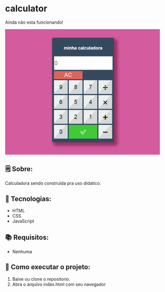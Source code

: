 # calculator
 Ainda não esta funcionando!

![](calculadora.PNG)

## 🗒 Sobre:
Calculadora sendo construida pra uso didatico.

## 🔨 Tecnologias:
- HTML
- CSS
- JavaScript

## 📚 Requisitos:
- Nenhuma

## 🏁 Como executar o projeto:
1. Baixe ou clone o repositorio.
2. Abra o arquivo index.html com seu navegador
